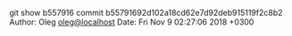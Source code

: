 git show b557916
commit b55791692d102a18cd62e7d92deb915119f2c8b2
Author: Oleg <oleg@localhost>
Date:   Fri Nov 9 02:27:06 2018 +0300